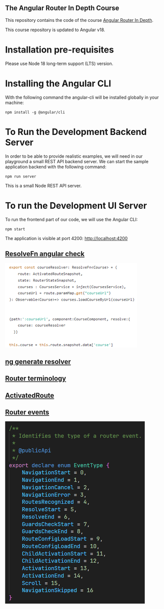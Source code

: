 ## The Angular Router In Depth Course

This repository contains the code of the course [Angular Router In Depth](https://angular-university.io/course/angular-router-course).

This course repository is updated to Angular v18.

# Installation pre-requisites

Please use Node 18 long-term support (LTS) version.

# Installing the Angular CLI

With the following command the angular-cli will be installed globally in your machine:

    npm install -g @angular/cli

# To Run the Development Backend Server

In order to be able to provide realistic examples, we will need in our playground a small REST API backend server. We can start the sample application backend with the following command:

    npm run server

This is a small Node REST API server.

# To run the Development UI Server

To run the frontend part of our code, we will use the Angular CLI:

    npm start

The application is visible at port 4200: [http://localhost:4200](http://localhost:4200)

## [ResolveFn angular check](https://angular.dev/api/router/ResolveFn?tab=usage-notes)

![resolver](/ResolveFn.png)

## [ng generate resolver](https://www.digitalocean.com/community/tutorials/angular-route-resolvers)

## [Router terminology](https://angular.dev/guide/routing/router-reference#router-terminology)

## [ActivatedRoute](https://angular.dev/guide/routing/router-reference#activated-route)

## [Router events](https://angular.dev/guide/routing/router-reference#router-events)

![router-events-type](/router_event_type.png)
